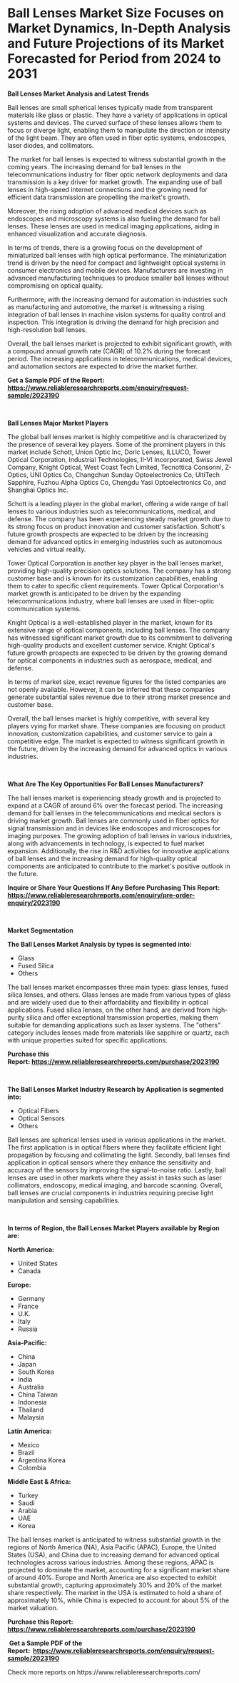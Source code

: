 <p><h1>Ball Lenses Market Size Focuses on Market Dynamics, In-Depth Analysis and Future Projections of its Market Forecasted for Period from 2024 to 2031</h1></p><p><strong>Ball Lenses Market Analysis and Latest Trends</strong></p>
<p><p>Ball lenses are small spherical lenses typically made from transparent materials like glass or plastic. They have a variety of applications in optical systems and devices. The curved surface of these lenses allows them to focus or diverge light, enabling them to manipulate the direction or intensity of the light beam. They are often used in fiber optic systems, endoscopes, laser diodes, and collimators.</p><p>The market for ball lenses is expected to witness substantial growth in the coming years. The increasing demand for ball lenses in the telecommunications industry for fiber optic network deployments and data transmission is a key driver for market growth. The expanding use of ball lenses in high-speed internet connections and the growing need for efficient data transmission are propelling the market's growth.</p><p>Moreover, the rising adoption of advanced medical devices such as endoscopes and microscopy systems is also fueling the demand for ball lenses. These lenses are used in medical imaging applications, aiding in enhanced visualization and accurate diagnosis.</p><p>In terms of trends, there is a growing focus on the development of miniaturized ball lenses with high optical performance. The miniaturization trend is driven by the need for compact and lightweight optical systems in consumer electronics and mobile devices. Manufacturers are investing in advanced manufacturing techniques to produce smaller ball lenses without compromising on optical quality.</p><p>Furthermore, with the increasing demand for automation in industries such as manufacturing and automotive, the market is witnessing a rising integration of ball lenses in machine vision systems for quality control and inspection. This integration is driving the demand for high precision and high-resolution ball lenses.</p><p>Overall, the ball lenses market is projected to exhibit significant growth, with a compound annual growth rate (CAGR) of 10.2% during the forecast period. The increasing applications in telecommunications, medical devices, and automation sectors are expected to drive the market further.</p></p>
<p><strong>Get a Sample PDF of the Report:&nbsp; <a href="https://www.reliableresearchreports.com/enquiry/request-sample/2023190">https://www.reliableresearchreports.com/enquiry/request-sample/2023190</a></strong></p>
<p>&nbsp;</p>
<p><strong>Ball Lenses Major Market Players</strong></p>
<p><p>The global ball lenses market is highly competitive and is characterized by the presence of several key players. Some of the prominent players in this market include Schott, Union Optic Inc, Doric Lenses, ILLUCO, Tower Optical Corporation, Industrial Technologies, II-VI Incorporated, Swiss Jewel Company, Knight Optical, West Coast Tech Limited, Tecnottica Consonni, Z-Optics, UNI Optics Co, Changchun Sunday Optoelectronics Co, UltiTech Sapphire, Fuzhou Alpha Optics Co, Chengdu Yasi Optoelectronics Co, and Shanghai Optics Inc.</p><p>Schott is a leading player in the global market, offering a wide range of ball lenses to various industries such as telecommunications, medical, and defense. The company has been experiencing steady market growth due to its strong focus on product innovation and customer satisfaction. Schott's future growth prospects are expected to be driven by the increasing demand for advanced optics in emerging industries such as autonomous vehicles and virtual reality.</p><p>Tower Optical Corporation is another key player in the ball lenses market, providing high-quality precision optics solutions. The company has a strong customer base and is known for its customization capabilities, enabling them to cater to specific client requirements. Tower Optical Corporation's market growth is anticipated to be driven by the expanding telecommunications industry, where ball lenses are used in fiber-optic communication systems.</p><p>Knight Optical is a well-established player in the market, known for its extensive range of optical components, including ball lenses. The company has witnessed significant market growth due to its commitment to delivering high-quality products and excellent customer service. Knight Optical's future growth prospects are expected to be driven by the growing demand for optical components in industries such as aerospace, medical, and defense.</p><p>In terms of market size, exact revenue figures for the listed companies are not openly available. However, it can be inferred that these companies generate substantial sales revenue due to their strong market presence and customer base.</p><p>Overall, the ball lenses market is highly competitive, with several key players vying for market share. These companies are focusing on product innovation, customization capabilities, and customer service to gain a competitive edge. The market is expected to witness significant growth in the future, driven by the increasing demand for advanced optics in various industries.</p></p>
<p>&nbsp;</p>
<p><strong>What Are The Key Opportunities For Ball Lenses Manufacturers?</strong></p>
<p><p>The ball lenses market is experiencing steady growth and is projected to expand at a CAGR of around 6% over the forecast period. The increasing demand for ball lenses in the telecommunications and medical sectors is driving market growth. Ball lenses are commonly used in fiber optics for signal transmission and in devices like endoscopes and microscopes for imaging purposes. The growing adoption of ball lenses in various industries, along with advancements in technology, is expected to fuel market expansion. Additionally, the rise in R&D activities for innovative applications of ball lenses and the increasing demand for high-quality optical components are anticipated to contribute to the market's positive outlook in the future.</p></p>
<p><strong>Inquire or Share Your Questions If Any Before Purchasing This Report: <a href="https://www.reliableresearchreports.com/enquiry/pre-order-enquiry/2023190">https://www.reliableresearchreports.com/enquiry/pre-order-enquiry/2023190</a></strong></p>
<p>&nbsp;</p>
<p><strong>Market Segmentation</strong></p>
<p><strong>The Ball Lenses Market Analysis by types is segmented into:</strong></p>
<p><ul><li>Glass</li><li>Fused Silica</li><li>Others</li></ul></p>
<p><p>The ball lenses market encompasses three main types: glass lenses, fused silica lenses, and others. Glass lenses are made from various types of glass and are widely used due to their affordability and flexibility in optical applications. Fused silica lenses, on the other hand, are derived from high-purity silica and offer exceptional transmission properties, making them suitable for demanding applications such as laser systems. The "others" category includes lenses made from materials like sapphire or quartz, each with unique properties suited for specific applications.</p></p>
<p><strong>Purchase this Report:&nbsp;<a href="https://www.reliableresearchreports.com/purchase/2023190">https://www.reliableresearchreports.com/purchase/2023190</a></strong></p>
<p>&nbsp;</p>
<p><strong>The Ball Lenses Market Industry Research by Application is segmented into:</strong></p>
<p><ul><li>Optical Fibers</li><li>Optical Sensors</li><li>Others</li></ul></p>
<p><p>Ball lenses are spherical lenses used in various applications in the market. The first application is in optical fibers where they facilitate efficient light propagation by focusing and collimating the light. Secondly, ball lenses find application in optical sensors where they enhance the sensitivity and accuracy of the sensors by improving the signal-to-noise ratio. Lastly, ball lenses are used in other markets where they assist in tasks such as laser collimators, endoscopy, medical imaging, and barcode scanning. Overall, ball lenses are crucial components in industries requiring precise light manipulation and sensing capabilities.</p></p>
<p>&nbsp;</p>
<p><strong>In terms of Region, the Ball Lenses Market Players available by Region are:</strong></p>
<p>
    <p> <strong> North America: </strong>
        <ul>
            <li>United States</li>
            <li>Canada</li>
        </ul>
        </p> 
    <p> <strong> Europe: </strong>
        <ul>
            <li>Germany</li>
            <li>France</li>
            <li>U.K.</li>
            <li>Italy</li>
            <li>Russia</li>
        </ul>
        </p> 
    <p> <strong> Asia-Pacific: </strong>
        <ul>
            <li>China</li>
            <li>Japan</li>
            <li>South Korea</li>
            <li>India</li>
            <li>Australia</li>
            <li>China Taiwan</li>
            <li>Indonesia</li>
            <li>Thailand</li>
            <li>Malaysia</li>
        </ul>
        </p> 
    <p> <strong> Latin America: </strong>
        <ul>
            <li>Mexico</li>
            <li>Brazil</li>
            <li>Argentina Korea</li>
            <li>Colombia</li>
        </ul>
        </p> 
    <p> <strong> Middle East & Africa: </strong>
        <ul>
            <li>Turkey</li>
            <li>Saudi</li>
            <li>Arabia</li>
            <li>UAE</li>
            <li>Korea</li>
        </ul>
    </p>
    </p>
<p><p>The ball lenses market is anticipated to witness substantial growth in the regions of North America (NA), Asia Pacific (APAC), Europe, the United States (USA), and China due to increasing demand for advanced optical technologies across various industries. Among these regions, APAC is projected to dominate the market, accounting for a significant market share of around 40%. Europe and North America are also expected to exhibit substantial growth, capturing approximately 30% and 20% of the market share respectively. The market in the USA is estimated to hold a share of approximately 10%, while China is expected to account for about 5% of the market valuation.</p></p>
<p><strong>Purchase this Report: <a href="https://www.reliableresearchreports.com/purchase/2023190">https://www.reliableresearchreports.com/purchase/2023190</a></strong></p>
<p>&nbsp;<strong>Get a Sample PDF of the Report:&nbsp;&nbsp;<a href="https://www.reliableresearchreports.com/enquiry/request-sample/2023190">https://www.reliableresearchreports.com/enquiry/request-sample/2023190</a></strong></p>
<p><strong></strong></p>
<p>Check more reports on https://www.reliableresearchreports.com/</p>